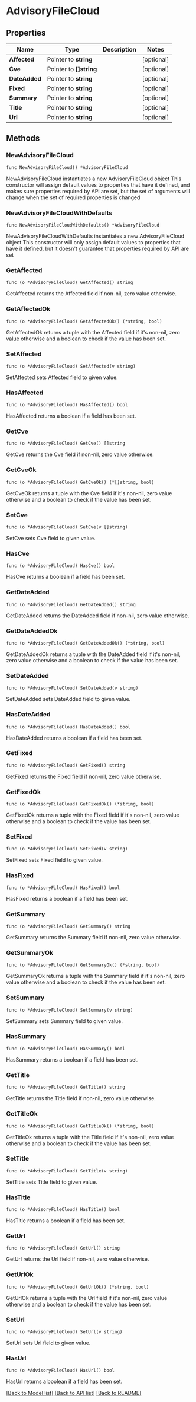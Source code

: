 # AdvisoryFileCloud

## Properties

Name | Type | Description | Notes
------------ | ------------- | ------------- | -------------
**Affected** | Pointer to **string** |  | [optional] 
**Cve** | Pointer to **[]string** |  | [optional] 
**DateAdded** | Pointer to **string** |  | [optional] 
**Fixed** | Pointer to **string** |  | [optional] 
**Summary** | Pointer to **string** |  | [optional] 
**Title** | Pointer to **string** |  | [optional] 
**Url** | Pointer to **string** |  | [optional] 

## Methods

### NewAdvisoryFileCloud

`func NewAdvisoryFileCloud() *AdvisoryFileCloud`

NewAdvisoryFileCloud instantiates a new AdvisoryFileCloud object
This constructor will assign default values to properties that have it defined,
and makes sure properties required by API are set, but the set of arguments
will change when the set of required properties is changed

### NewAdvisoryFileCloudWithDefaults

`func NewAdvisoryFileCloudWithDefaults() *AdvisoryFileCloud`

NewAdvisoryFileCloudWithDefaults instantiates a new AdvisoryFileCloud object
This constructor will only assign default values to properties that have it defined,
but it doesn't guarantee that properties required by API are set

### GetAffected

`func (o *AdvisoryFileCloud) GetAffected() string`

GetAffected returns the Affected field if non-nil, zero value otherwise.

### GetAffectedOk

`func (o *AdvisoryFileCloud) GetAffectedOk() (*string, bool)`

GetAffectedOk returns a tuple with the Affected field if it's non-nil, zero value otherwise
and a boolean to check if the value has been set.

### SetAffected

`func (o *AdvisoryFileCloud) SetAffected(v string)`

SetAffected sets Affected field to given value.

### HasAffected

`func (o *AdvisoryFileCloud) HasAffected() bool`

HasAffected returns a boolean if a field has been set.

### GetCve

`func (o *AdvisoryFileCloud) GetCve() []string`

GetCve returns the Cve field if non-nil, zero value otherwise.

### GetCveOk

`func (o *AdvisoryFileCloud) GetCveOk() (*[]string, bool)`

GetCveOk returns a tuple with the Cve field if it's non-nil, zero value otherwise
and a boolean to check if the value has been set.

### SetCve

`func (o *AdvisoryFileCloud) SetCve(v []string)`

SetCve sets Cve field to given value.

### HasCve

`func (o *AdvisoryFileCloud) HasCve() bool`

HasCve returns a boolean if a field has been set.

### GetDateAdded

`func (o *AdvisoryFileCloud) GetDateAdded() string`

GetDateAdded returns the DateAdded field if non-nil, zero value otherwise.

### GetDateAddedOk

`func (o *AdvisoryFileCloud) GetDateAddedOk() (*string, bool)`

GetDateAddedOk returns a tuple with the DateAdded field if it's non-nil, zero value otherwise
and a boolean to check if the value has been set.

### SetDateAdded

`func (o *AdvisoryFileCloud) SetDateAdded(v string)`

SetDateAdded sets DateAdded field to given value.

### HasDateAdded

`func (o *AdvisoryFileCloud) HasDateAdded() bool`

HasDateAdded returns a boolean if a field has been set.

### GetFixed

`func (o *AdvisoryFileCloud) GetFixed() string`

GetFixed returns the Fixed field if non-nil, zero value otherwise.

### GetFixedOk

`func (o *AdvisoryFileCloud) GetFixedOk() (*string, bool)`

GetFixedOk returns a tuple with the Fixed field if it's non-nil, zero value otherwise
and a boolean to check if the value has been set.

### SetFixed

`func (o *AdvisoryFileCloud) SetFixed(v string)`

SetFixed sets Fixed field to given value.

### HasFixed

`func (o *AdvisoryFileCloud) HasFixed() bool`

HasFixed returns a boolean if a field has been set.

### GetSummary

`func (o *AdvisoryFileCloud) GetSummary() string`

GetSummary returns the Summary field if non-nil, zero value otherwise.

### GetSummaryOk

`func (o *AdvisoryFileCloud) GetSummaryOk() (*string, bool)`

GetSummaryOk returns a tuple with the Summary field if it's non-nil, zero value otherwise
and a boolean to check if the value has been set.

### SetSummary

`func (o *AdvisoryFileCloud) SetSummary(v string)`

SetSummary sets Summary field to given value.

### HasSummary

`func (o *AdvisoryFileCloud) HasSummary() bool`

HasSummary returns a boolean if a field has been set.

### GetTitle

`func (o *AdvisoryFileCloud) GetTitle() string`

GetTitle returns the Title field if non-nil, zero value otherwise.

### GetTitleOk

`func (o *AdvisoryFileCloud) GetTitleOk() (*string, bool)`

GetTitleOk returns a tuple with the Title field if it's non-nil, zero value otherwise
and a boolean to check if the value has been set.

### SetTitle

`func (o *AdvisoryFileCloud) SetTitle(v string)`

SetTitle sets Title field to given value.

### HasTitle

`func (o *AdvisoryFileCloud) HasTitle() bool`

HasTitle returns a boolean if a field has been set.

### GetUrl

`func (o *AdvisoryFileCloud) GetUrl() string`

GetUrl returns the Url field if non-nil, zero value otherwise.

### GetUrlOk

`func (o *AdvisoryFileCloud) GetUrlOk() (*string, bool)`

GetUrlOk returns a tuple with the Url field if it's non-nil, zero value otherwise
and a boolean to check if the value has been set.

### SetUrl

`func (o *AdvisoryFileCloud) SetUrl(v string)`

SetUrl sets Url field to given value.

### HasUrl

`func (o *AdvisoryFileCloud) HasUrl() bool`

HasUrl returns a boolean if a field has been set.


[[Back to Model list]](../README.md#documentation-for-models) [[Back to API list]](../README.md#documentation-for-api-endpoints) [[Back to README]](../README.md)


